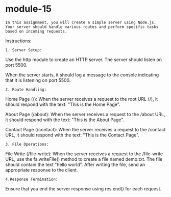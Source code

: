# module-15

`In this assignment, you will create a simple server using Node.js. Your server should handle various routes and perform specific tasks based on incoming requests.`

Instructions:

```
1. Server Setup:
```

Use the http module to create an HTTP server.
The server should listen on port 5500.

When the server starts, it should log a message to the console indicating that it is listening on port 5500.

```
2. Route Handling:
```

Home Page (/): When the server receives a request to the root URL (/), it should respond with the text: "This is the Home Page".

About Page (/about): When the server receives a request to the /about URL, it should respond with the text: "This is the About Page".

Contact Page (/contact): When the server receives a request to the /contact URL, it should respond with the text: "This is the Contact Page".

```
3. File Operations:
```

File Write (/file-write): When the server receives a request to the /file-write URL, use the fs.writeFile() method to create a file named demo.txt. The file should contain the text "hello world". After writing the file, send an appropriate response to the client.

```
4.Response Termination:
```

Ensure that you end the server response using res.end() for each request.
